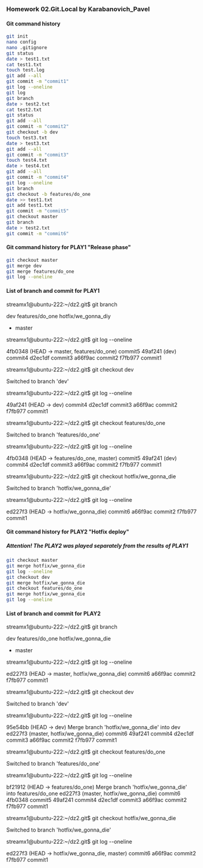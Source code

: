 ### Homework 02.Git.Local by Karabanovich_Pavel

#### Git command history
```bash
git init
nano config
nano .gitignore
git status
date > test1.txt
cat test1.txt
touch test.log
git add --all
git commit -m "commit1"
git log --oneline
git log
git branch
date > test2.txt
cat test2.txt
git status
git add --all
git commit -m "commit2"
git checkout -b dev 
touch test3.txt
date > test3.txt
git add --all
git commit -m "commit3"
touch test4.txt
date > test4.txt
git add --all 
git commit -m "commit4"
git log --oneline
git branch 
git checkout -b features/do_one 
date >> test1.txt 
git add test1.txt 
git commit -m "commit5"
git checkout master
git branch
date > test2.txt 
git commit -m "commit6"
```
#### Git command history for PLAY1 "Release phase"
```bash
git checkout master
git merge dev
git merge features/do_one
git log --oneline
```
#### List of branch and commit for PLAY1

streamx1@ubuntu-222:~/dz2.git$ git branch

  dev
  features/do_one
  hotfix/we_gonna_diу
* master

streamx1@ubuntu-222:~/dz2.git$ git log --oneline

4fb0348 (HEAD -> master, features/do_one) commit5
49af241 (dev) commit4
d2ec1df commit3
a66f9ac commit2
f7fb977 commit1

streamx1@ubuntu-222:~/dz2.git$ git checkout dev

Switched to branch 'dev'

streamx1@ubuntu-222:~/dz2.git$ git log --oneline

49af241 (HEAD -> dev) commit4
d2ec1df commit3
a66f9ac commit2
f7fb977 commit1

streamx1@ubuntu-222:~/dz2.git$ git checkout features/do_one

Switched to branch 'features/do_one'

streamx1@ubuntu-222:~/dz2.git$ git log --oneline

4fb0348 (HEAD -> features/do_one, master) commit5
49af241 (dev) commit4
d2ec1df commit3
a66f9ac commit2
f7fb977 commit1

streamx1@ubuntu-222:~/dz2.git$ git checkout hotfix/we_gonna_die

Switched to branch 'hotfix/we_gonna_die'

streamx1@ubuntu-222:~/dz2.git$ git log --oneline

ed227f3 (HEAD -> hotfix/we_gonna_die) commit6
a66f9ac commit2
f7fb977 commit1

#### Git command history for PLAY2 "Hotfix deploy"
##### Attention! The PLAY2 was played separately from the results of PLAY1
```bash
git checkout master
git merge hotfix/we_gonna_die
git log --oneline
git checkout dev
git merge hotfix/we_gonna_die
git checkout features/do_one
git merge hotfix/we_gonna_die
git log --oneline
```
#### List of branch and commit for PLAY2

streamx1@ubuntu-222:~/dz2.git$ git branch

  dev
  features/do_one
  hotfix/we_gonna_die
* master

streamx1@ubuntu-222:~/dz2.git$ git log --oneline

ed227f3 (HEAD -> master, hotfix/we_gonna_die) commit6
a66f9ac commit2
f7fb977 commit1

streamx1@ubuntu-222:~/dz2.git$ git checkout dev

Switched to branch 'dev'

streamx1@ubuntu-222:~/dz2.git$ git log --oneline

95e54bb (HEAD -> dev) Merge branch 'hotfix/we_gonna_die' into dev
ed227f3 (master, hotfix/we_gonna_die) commit6
49af241 commit4
d2ec1df commit3
a66f9ac commit2
f7fb977 commit1

streamx1@ubuntu-222:~/dz2.git$ git checkout features/do_one

Switched to branch 'features/do_one'

streamx1@ubuntu-222:~/dz2.git$ git log --oneline

bf21912 (HEAD -> features/do_one) Merge branch 'hotfix/we_gonna_die' into features/do_one
ed227f3 (master, hotfix/we_gonna_die) commit6
4fb0348 commit5
49af241 commit4
d2ec1df commit3
a66f9ac commit2
f7fb977 commit1

streamx1@ubuntu-222:~/dz2.git$ git checkout hotfix/we_gonna_die

Switched to branch 'hotfix/we_gonna_die'

streamx1@ubuntu-222:~/dz2.git$ git log --oneline

ed227f3 (HEAD -> hotfix/we_gonna_die, master) commit6
a66f9ac commit2
f7fb977 commit1



